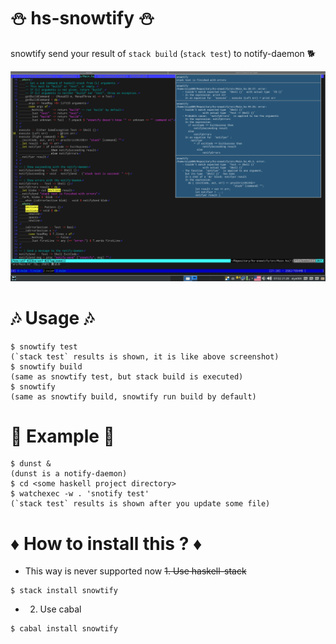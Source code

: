 # :snowman: hs-snowtify :snowman:
snowtify send your result of `stack build` (`stack test`) to notify-daemon :dog2:

![screenshot](screenshot.png)


# :notes: Usage :notes:
```console
$ snowtify test
(`stack test` results is shown, it is like above screenshot)
$ snowtify build
(same as snowtify test, but stack build is executed)
$ snowtify
(same as snowtify build, snowtify run build by default)
```


# :muscle: Example :muscle:
```console
$ dunst &
(dunst is a notify-daemon)
$ cd <some haskell project directory>
$ watchexec -w . 'snotify test'
(`stack test` results is shown after you update some file)
```


# :diamonds: How to install this ? :diamonds:

- This way is never supported now ~~1. Use haskell-stack~~

```console
$ stack install snowtify
```

- 2. Use cabal

```console
$ cabal install snowtify
```
